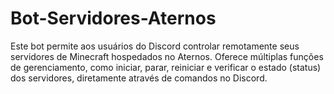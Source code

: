 # Bot-Servidores-Aternos
Este bot permite aos usuários do Discord controlar remotamente seus servidores de Minecraft hospedados no Aternos. Oferece múltiplas funções de gerenciamento, como iniciar, parar, reiniciar e verificar o estado (status) dos servidores, diretamente através de comandos no Discord.
